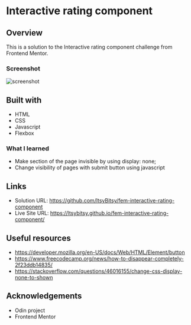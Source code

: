 # Interactive rating component
 
## Overview

This is a solution to the Interactive rating component challenge from Frontend Mentor.

### Screenshot

![screenshot](https://github.com/ltsyBitsy/fem-interactive-rating-component/blob/main/images/screenshot.jpg)

## Built with

  * HTML
  * CSS
  * Javascript
  * Flexbox

### What I learned

* Make section of the page invisible by using display: none;
* Change visibility of pages with submit button using javascript

## Links

* Solution URL: https://github.com/ltsyBitsy/fem-interactive-rating-component
* Live Site URL: https://ltsybitsy.github.io/fem-interactive-rating-component/

## Useful resources

* https://developer.mozilla.org/en-US/docs/Web/HTML/Element/button
* https://www.freecodecamp.org/news/how-to-disappear-completely-2f23ddb14835/
* https://stackoverflow.com/questions/46016155/change-css-display-none-to-shown

## Acknowledgements

* Odin project
* Frontend Mentor